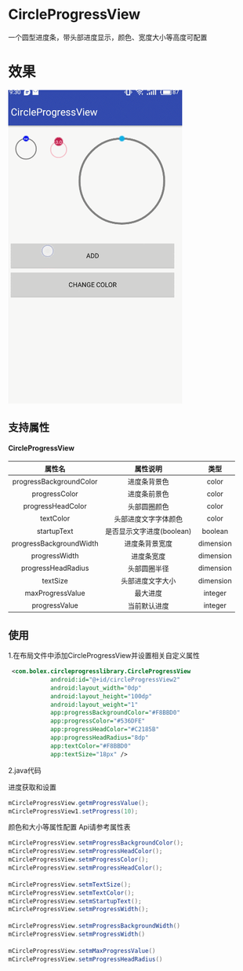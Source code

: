# CircleProgressView
一个圆型进度条，带头部进度显示，颜色、宽度大小等高度可配置

# 效果
![](./show.gif)


## 支持属性
#### CircleProgressView

|         属性名          |                 属性说明           |     类型       |
| :------------------: | :-------------------------------: |:--------------:|
| progressBackgroundColor  |           进度条背景色        | color        |
|  progressColor  |              进度条前景色              | color        |
|  progressHeadColor   |       头部圆圈颜色                |   color      |
|  textColor   |               头部进度文字字体颜色            |   color      |
|  startupText   |               是否显示文字进度(boolean) |   boolean    |
|progressBackgroundWidth| 进度条背景宽度                   | dimension     |
|progressWidth  |           进度条宽度                      |dimension    |
|progressHeadRadius |      头部圆圈半径                   |dimension    |
|textSize       |           头部进度文字大小               |dimension    |
|maxProgressValue   |       最大进度                        |integer   |
|progressValue      |       当前默认进度                     |integer   |

## 使用

1.在布局文件中添加CircleProgressView并设置相关自定义属性

```xml
 <com.bolex.circleprogresslibrary.CircleProgressView
            android:id="@+id/circleProgressView2"
            android:layout_width="0dp"
            android:layout_height="100dp"
            android:layout_weight="1"
            app:progressBackgroundColor="#F8BBD0"
            app:progressColor="#536DFE"
            app:progressHeadColor="#C2185B"
            app:progressHeadRadius="8dp"
            app:textColor="#F8BBD0"
            app:textSize="18px" />
```

2.java代码

进度获取和设置
``` java
mCircleProgressView.getmProgressValue();
mCircleProgressView1.setProgress(10);

```

颜色和大小等属性配置 Api请参考属性表
```java
mCircleProgressView.setmProgressBackgroundColor();
mCircleProgressView.setmProgressHeadColor();
mCircleProgressView.setmProgressColor();
mCircleProgressView.setmProgressHeadColor();

mCircleProgressView.setmTextSize();
mCircleProgressView.setmTextColor();
mCircleProgressView.setmStartupText();
mCircleProgressView.setmProgressWidth();

mCircleProgressView.setmProgressBackgroundWidth()
mCircleProgressView.setmProgressWidth()

mCircleProgressView.setmMaxProgressValue()
mCircleProgressView.setmProgressHeadRadius()




```

